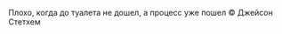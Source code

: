 Плохо, когда до туалета не дошел, а процесс уже пошел 
                                       © Джейсон Стетхем

